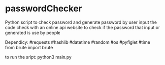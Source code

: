 # passwordChecker
Python script to check password and generate password by user input 
the code check with an online api website to check if the password that input or generated is use by people

Dependicy:
#requests
#hashlib
#datetime
#random
#os
#pyfiglet
#time
from brute import brute

to run the sript:
python3 main.py
